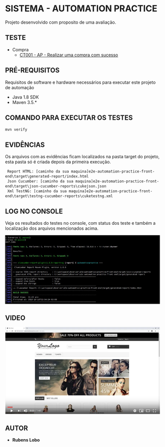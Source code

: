 # SISTEMA - AUTOMATION PRACTICE

Projeto desenvolvido com proposito de uma avaliação.

## TESTE

*   Compra
    * [CT001 - AP - Realizar uma compra com sucesso](feature/Compra.feature)

## PRÉ-REQUISITOS

Requisitos de software e hardware necessários para executar este projeto de automação

*   Java 1.8 SDK
*   Maven 3.5.*

## COMANDO PARA EXECUTAR OS TESTES

```
mvn verify
```

## EVIDÊNCIAS

Os arquivos com as evidências ficam localizados na pasta target do projeto, esta pasta só é criada depois da primeira execução.

```
 Report HTML: [caminho da sua maquina]e2e-automation-practice-front-end\target\generated-report/index.html
 Json Cucumber: [caminho da sua maquina]e2e-automation-practice-front-end\target\json-cucumber-reports\cukejson.json
 Xml TestNG: [caminho da sua maquina]e2e-automation-practice-front-end\target\testng-cucumber-reports\cuketestng.xml
```

## LOG NO CONSOLE

Veja os resultados do testes no console, com status dos teste e também a localização dos arquivos mencionados acima.

<div align="center">
    <img id="header" src="./src/test/resources/images/resultado1.jpg" />
</div>

## VIDEO

[![Watch the video](src/test/resources/images/automation-video.jpg)](https://youtu.be/LcBMJyLSWbo)

## AUTOR

* **Rubens Lobo**
